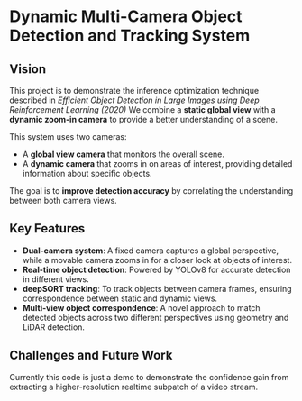 # Dynamic Multi-Camera Object Detection and Tracking System

## Vision

This project is to demonstrate the inference optimization technique described in *Efficient Object Detection in Large Images using Deep Reinforcement Learning (2020)*
We combine a **static global view** with a **dynamic zoom-in camera** to provide a better understanding of a scene.

This system uses two cameras:
- A **global view camera** that monitors the overall scene.
- A **dynamic camera** that zooms in on areas of interest, providing detailed information about specific objects.

The goal is to **improve detection accuracy** by correlating the understanding between both camera views.

## Key Features

- **Dual-camera system**: A fixed camera captures a global perspective, while a movable camera zooms in for a closer look at objects of interest.
- **Real-time object detection**: Powered by YOLOv8 for accurate detection in different views.
- **deepSORT tracking**: To track objects between camera frames, ensuring correspondence between static and dynamic views.
- **Multi-view object correspondence**: A novel approach to match detected objects across two different perspectives using geometry and LiDAR detection.

## Challenges and Future Work

Currently this code is just a demo to demonstrate the confidence gain from extracting a higher-resolution realtime subpatch of a video stream.
